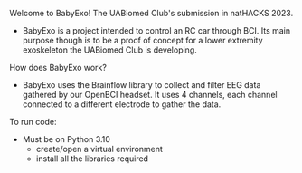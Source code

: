 Welcome to BabyExo! The UABiomed Club's submission in natHACKS 2023.
- BabyExo is a project intended to control an RC car through BCI. Its main purpose though is to be a proof of concept for a lower extremity exoskeleton the UABiomed Club is developing.

How does BabyExo work?
- BabyExo uses the Brainflow library to collect and filter EEG data gathered by our OpenBCI headset. It uses 4 channels, each channel connected to a different electrode to gather the data.
  
To run code:
  - Must be on Python 3.10
      - create/open a virtual environment
      - install all the libraries required
   

